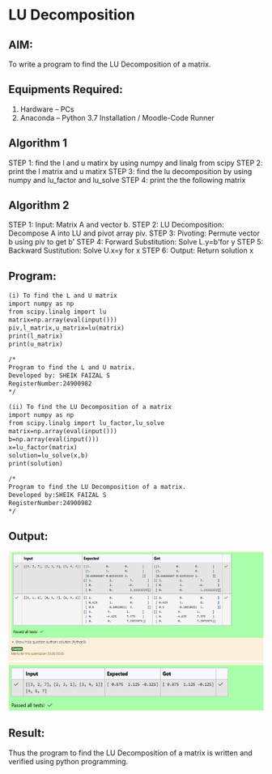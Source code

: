 # LU Decomposition 

## AIM:
To write a program to find the LU Decomposition of a matrix.

## Equipments Required:
1. Hardware – PCs
2. Anaconda – Python 3.7 Installation / Moodle-Code Runner

## Algorithm 1
 STEP 1: find the l and u matirx by using numpy and linalg from scipy
 STEP 2: print the l matrix and u matirx
 STEP 3: find the lu decomposition by using numpy and lu_factor and lu_solve
 STEP 4: print the the following matrix

## Algorithm 2
STEP 1: Input: Matrix A and vector b.
STEP 2: LU Decomposition: Decompose A into LU and pivot array piv.
STEP 3: Pivoting: Permute vector b using piv to get b'
STEP 4: Forward Substitution: Solve L.y=b'for y
STEP 5: Backward Sustitution: Solve U.x=y for x
STEP 6: Output: Return solution x
## Program:
```
(i) To find the L and U matrix
import numpy as np
from scipy.linalg import lu
matrix=np.array(eval(input()))
piv,l_matrix,u_matrix=lu(matrix)
print(l_matrix)
print(u_matrix)
```
```
/*
Program to find the L and U matrix.
Developed by: SHEIK FAIZAL S
RegisterNumber:24900982
*/
```
```
(ii) To find the LU Decomposition of a matrix
import numpy as np
from scipy.linalg import lu_factor,lu_solve
matrix=np.array(eval(input()))
b=np.array(eval(input()))
x=lu_factor(matrix)
solution=lu_solve(x,b)
print(solution)
```

```
/*
Program to find the LU Decomposition of a matrix.
Developed by:SHEIK FAIZAL S
RegisterNumber:24900982
*/
```

## Output:
![alt text](image.png)
![alt text](image-1.png)


## Result:
Thus the program to find the LU Decomposition of a matrix is written and verified using python programming.

